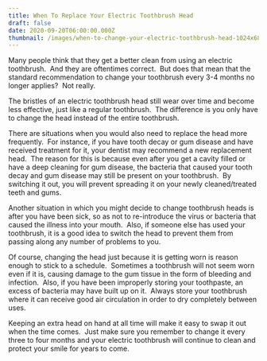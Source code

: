 ```yaml
---
title: When To Replace Your Electric Toothbrush Head
draft: false
date: 2020-09-20T06:00:00.000Z
thumbnail: /images/when-to-change-your-electric-toothbrush-head-1024x682.jpg
---
```

Many people think that they get a better clean from using an electric toothbrush.  And they are oftentimes correct.  But does that mean that the standard recommendation to change your toothbrush every 3-4 months no longer applies?  Not really.

The bristles of an electric toothbrush head still wear over time and become less effective, just like a regular toothbrush.  The difference is you only have to change the head instead of the entire toothbrush.

There are situations when you would also need to replace the head more frequently.  For instance, if you have tooth decay or gum disease and have received treatment for it, your dentist may recommend a new replacement head.  The reason for this is because even after you get a cavity filled or have a deep cleaning for gum disease, the bacteria that caused your tooth decay and gum disease may still be present on your toothbrush.  By switching it out, you will prevent spreading it on your newly cleaned/treated teeth and gums.

Another situation in which you might decide to change toothbrush heads is after you have been sick, so as not to re-introduce the virus or bacteria that caused the illness into your mouth.  Also, if someone else has used your toothbrush, it is a good idea to switch the head to prevent them from passing along any number of problems to you.

Of course, changing the head just because it is getting worn is reason enough to stick to a schedule.  Sometimes a toothbrush will not seem worn even if it is, causing damage to the gum tissue in the form of bleeding and infection.  Also, if you have been improperly storing your toothpaste, an excess of bacteria may have built up on it.  Always store your toothbrush where it can receive good air circulation in order to dry completely between uses.

Keeping an extra head on hand at all time will make it easy to swap it out when the time comes.  Just make sure you remember to change it every three to four months and your electric toothbrush will continue to clean and protect your smile for years to come.